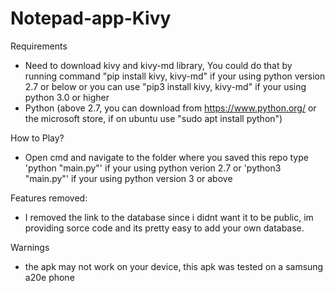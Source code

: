 # Notepad-app-Kivy

Requirements
- Need to download kivy and kivy-md library, You could do that by running command "pip install kivy, kivy-md" if your using python version 2.7 or below or you can use "pip3 install kivy, kivy-md" if your using python 3.0 or higher
- Python (above 2.7, you can download from https://www.python.org/ or the microsoft store, if on ubuntu use "sudo apt install python")

How to Play?
- Open cmd and navigate to the folder where you saved this repo
type 'python "main.py"' if your using python verion 2.7 or 'python3 "main.py"' if your using python version 3 or above

Features removed:
- I removed the link to the database since i didnt want it to be public, im providing sorce code and its pretty easy to add your own database.

Warnings
- the apk may not work on your device, this apk was tested on a samsung a20e phone
